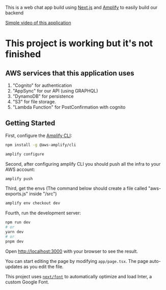This is a web chat app build using [Next.js](https://nextjs.org/) and [Amplify](https://aws.amazon.com/amplify/) to easily build our backend

[Simple video of this application](https://www.youtube.com/watch?v=UJTxG9IvX_4)

# This project is working but it's not finished

## AWS services that this application uses

1. "Cognito" for authentication
2. "AppSync" for our API (using GRAPHQL)
3. "DynamoDB" for persistence
4. "S3" for file storage.
5. "Lambda Function" for PostConfirmation with cognito

## Getting Started

First, configure the [Amplify CLI](https://docs.amplify.aws/cli/start/install/):

```bash
npm install -g @aws-amplify/cli

amplify configure
```

Second, after configuring amplify CLI you should push all the infra to your AWS account:

```bash
amplify push
```

Third, get the envs (The command below should create a file called "aws-exports.js" inside "/src")

```bash
amplify env checkout dev
```

Fourth, run the development server:

```bash
npm run dev
# or
yarn dev
# or
pnpm dev
```

Open [http://localhost:3000](http://localhost:3000) with your browser to see the result.

You can start editing the page by modifying `app/page.tsx`. The page auto-updates as you edit the file.

This project uses [`next/font`](https://nextjs.org/docs/basic-features/font-optimization) to automatically optimize and load Inter, a custom Google Font.
